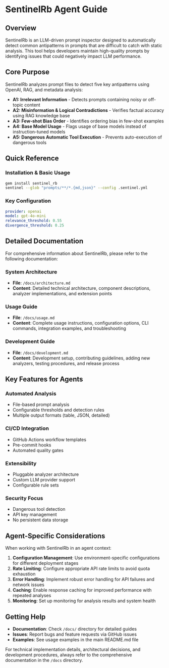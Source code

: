 # SentinelRb Agent Guide

## Overview

SentinelRb is an LLM-driven prompt inspector designed to automatically detect common antipatterns in prompts that are difficult to catch with static analysis. This tool helps developers maintain high-quality prompts by identifying issues that could negatively impact LLM performance.

## Core Purpose

SentinelRb analyzes prompt files to detect five key antipatterns using OpenAI, RAG, and metadata analysis:

- **A1: Irrelevant Information** - Detects prompts containing noisy or off-topic content
- **A2: Misinformation & Logical Contradictions** - Verifies factual accuracy using RAG knowledge base
- **A3: Few-shot Bias Order** - Identifies ordering bias in few-shot examples
- **A4: Base Model Usage** - Flags usage of base models instead of instruction-tuned models
- **A5: Dangerous Automatic Tool Execution** - Prevents auto-execution of dangerous tools

## Quick Reference

### Installation & Basic Usage
```bash
gem install sentinel_rb
sentinel --glob "prompts/**/*.{md,json}" --config .sentinel.yml
```

### Key Configuration
```yaml
provider: openai
model: gpt-4o-mini
relevance_threshold: 0.55
divergence_threshold: 0.25
```

## Detailed Documentation

For comprehensive information about SentinelRb, please refer to the following documentation:

### System Architecture
- **File**: `/docs/architecture.md`
- **Content**: Detailed technical architecture, component descriptions, analyzer implementations, and extension points

### Usage Guide
- **File**: `/docs/usage.md`
- **Content**: Complete usage instructions, configuration options, CLI commands, integration examples, and troubleshooting

### Development Guide
- **File**: `/docs/development.md`
- **Content**: Development setup, contributing guidelines, adding new analyzers, testing procedures, and release process

## Key Features for Agents

### Automated Analysis
- File-based prompt analysis
- Configurable thresholds and detection rules
- Multiple output formats (table, JSON, detailed)

### CI/CD Integration
- GitHub Actions workflow templates
- Pre-commit hooks
- Automated quality gates

### Extensibility
- Pluggable analyzer architecture
- Custom LLM provider support
- Configurable rule sets

### Security Focus
- Dangerous tool detection
- API key management
- No persistent data storage

## Agent-Specific Considerations

When working with SentinelRb in an agent context:

1. **Configuration Management**: Use environment-specific configurations for different deployment stages
2. **Rate Limiting**: Configure appropriate API rate limits to avoid quota exhaustion
3. **Error Handling**: Implement robust error handling for API failures and network issues
4. **Caching**: Enable response caching for improved performance with repeated analyses
5. **Monitoring**: Set up monitoring for analysis results and system health

## Getting Help

- **Documentation**: Check `/docs/` directory for detailed guides
- **Issues**: Report bugs and feature requests via GitHub issues
- **Examples**: See usage examples in the main README.md file

For technical implementation details, architectural decisions, and development procedures, always refer to the comprehensive documentation in the `/docs` directory.